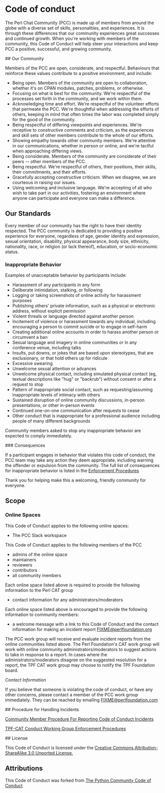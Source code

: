 # Code of conduct

The Perl Chat Community (PCC) is made up of members from around the
globe with a diverse set of skills, personalities, and experiences.
It is through these differences that our community experiences great
successes and continued growth. When you're working with members
of the community, this Code of Conduct will help steer your
interactions and keep PCC a positive, successful, and growing
community.

## Our Community

Members of the PCC are open, considerate, and respectful.
Behaviours that reinforce these values contribute to a positive
environment, and include:

* Being open. Members of the community are open to collaboration,
whether it's on CPAN modules, patches, problems, or otherwise.
* Focusing on what is best for the community. We're respectful of
the processes set forth in the community, and we work within them.
* Acknowledging time and effort. We're respectful of the volunteer
efforts that permeate the PCC. We're thoughtful when
addressing the efforts of others, keeping in mind that often times
the labor was completed simply for the good of the community.
* Being respectful of differing viewpoints and experiences. We're
receptive to constructive comments and criticism, as the experiences
and skill sets of other members contribute to the whole of our
efforts.
* Showing empathy towards other community members. We're attentive
in our communications, whether in person or online, and we're tactful
when approaching differing views.
* Being considerate. Members of the community are considerate of
their peers -- other members of the PCC.
* Being respectful. We're respectful of others, their positions,
their skills, their commitments, and their efforts.
* Gracefully accepting constructive criticism. When we disagree,
we are courteous in raising our issues.
* Using welcoming and inclusive language. We're accepting of all
who wish to take part in our activities, fostering an environment
where anyone can participate and everyone can make a difference.

## Our Standards

Every member of our community has the right to have their identity
respected. The PCC community is dedicated to providing a positive
experience for everyone, regardless of age, gender identity and
expression, sexual orientation, disability, physical appearance,
body size, ethnicity, nationality, race, or religion (or lack
thereof), education, or socio-economic status.


### Inappropriate Behavior

Examples of unacceptable behavior by participants include:

* Harassment of any participants in any form
* Deliberate intimidation, stalking, or following
* Logging or taking screenshots of online activity for harassment purposes
* Publishing others' private information, such as a physical or electronic address, without explicit permission
* Violent threats or language directed against another person
* Incitement of violence or harassment towards any individual,
including encouraging a person to commit suicide or to engage in
self-harm
* Creating additional online accounts in order to harass another person or circumvent a ban
* Sexual language and imagery in online communities or in any conference venue, including talks
* Insults, put downs, or jokes that are based upon stereotypes,
that are exclusionary, or that hold others up for ridicule
* Excessive swearing
* Unwelcome sexual attention or advances
* Unwelcome physical contact, including simulated physical contact (eg, textual descriptions like "hug" or "backrub") without consent or after a request to stop
* Pattern of inappropriate social contact, such as requesting/assuming inappropriate levels of intimacy with others
* Sustained disruption of online community discussions, in-person presentations, or other in-person events
* Continued one-on-one communication after requests to cease
* Other conduct that is inappropriate for a professional audience including people of many different backgrounds

Community members asked to stop any inappropriate behavior are expected to comply immediately.

### Consequences

If a participant engages in behavior that violates this code of
conduct, the PCC team may take any action they deem appropriate,
including warning the offender or expulsion from the community. The
full list of consequences for inappropriate behavior is listed in
the [Enforcement Procedures](enforcement.md)

Thank you for helping make this a welcoming, friendly community for everyone.

## Scope

### Online Spaces

This Code of Conduct applies to the following online spaces:

* The PCC Slack workspace

This Code of Conduct applies to the following members of the PCC

* admins of the online space
* maintainers
* reviewers
* contributors
* all community members

Each online space listed above is required to provide the following information to the Perl CAT group

* contact information for any administrators/moderators

Each online space listed above is encouraged to provide the following information to community members:

* a welcome message with a link to this Code of Conduct and the
contact information for making an incident report FIXME@perlfoundation.org

The PCC work group will receive and evaluate incident reports from
the online communities listed above. The Perl Foundation's CAT work
group will work with online community administrators/moderators to
suggest actions to take in response to a report. In cases where the
administrators/moderators disagree on the suggested resolution for
a report, the TPF CAT work group may choose to notify the TPF
Foundation board.

*Contact Information*

If you believe that someone is violating the code of conduct, or
have any other concerns, please contact a member of the PCC work
group immediately. They can be reached by emailing FIXME@perlfoundation.com

## Procedure for Handling Incidents

[Community Member Procedure For Reporting Code of Conduct Incidents](howto_report.md)

[TPF-CAT Conduct Working Group Enforcement Procedures](enforcement.md)

## License

This Code of Conduct is licensed under the [Creative Commons Attribution-ShareAlike 3.0 Unported License.](https://creativecommons.org/licenses/by-sa/3.0/)

## Attributions

This Code of Conduct was forked from [The Python Community Code of Conduct](https://www.python.org/psf/conduct/)



